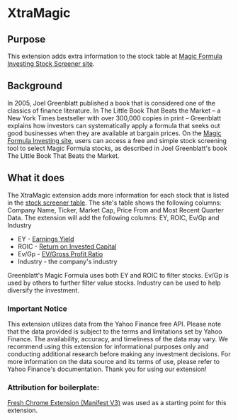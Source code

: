 # XtraMagic

## Purpose
This extension adds extra information to the stock table at [Magic Formula Investing Stock Screener 
site](https://www.magicformulainvesting.com/).

## Background
In 2005, Joel Greenblatt published a book that is considered one of the classics of finance literature. In The 
Little Book That Beats the Market – a New York Times bestseller with over 300,000 copies in print – Greenblatt explains 
how investors can systematically apply a formula that seeks out good businesses when they are available at bargain prices.
On the [Magic Formula Investing site](https://www.magicformulainvesting.com), users can access a free and simple stock 
screening tool to select Magic Formula stocks, as described in Joel Greenblatt's book The Little Book That Beats the 
Market.

## What it does
The XtraMagic extension adds more information for each stock that is listed in the [stock screener table](https://www.magicformulainvesting.com/Screening/StockScreening).
The site's table shows the following columns: Company Name, Ticker, Market Cap, Price From and Most Recent Quarter Data.
The extension will add the following columns: EY, ROIC, Ev/Gp and Industry
* EY - [Earnings Yield](https://www.investopedia.com/terms/e/earningsyield.asp)
* ROIC - [Return on Invested Capital](https://www.investopedia.com/terms/r/returnoninvestmentcapital.asp)
* Ev/Gp - [EV/Gross Profit Ratio](https://corporatefinanceinstitute.com/resources/valuation/ev-gross-profit-ratio/)
* Industry - the company's industry

Greenblatt's Magic Formula uses both EY and ROIC to filter stocks. Ev/Gp is used by others to further filter value stocks.
Industry can be used to help diversify the investment.

### Important Notice
This extension utilizes data from the Yahoo Finance free API. Please note that the data provided is subject to the 
terms and limitations set by Yahoo Finance. The availability, accuracy, and timeliness of the data may vary. 
We recommend using this extension for informational purposes only and conducting additional research before making any 
investment decisions. For more information on the data source and its terms of use, please refer to Yahoo Finance's 
documentation. Thank you for using our extension!

### Attribution for boilerplate:
[Fresh Chrome Extension (Manifest V3)](https://github.com/llagerlof/fresh-chrome-extension) was used as a starting point for this extension.
